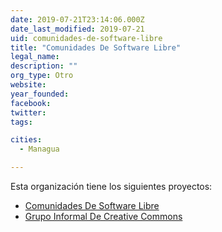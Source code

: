 ```yaml
---
date: 2019-07-21T23:14:06.000Z
date_last_modified: 2019-07-21
uid: comunidades-de-software-libre
title: "Comunidades De Software Libre"
legal_name: 
description: ""
org_type: Otro
website: 
year_founded: 
facebook: 
twitter: 
tags:

cities: 
  - Managua

---
```


Esta organización tiene los siguientes proyectos:

- [Comunidades De Software Libre](/proyectos/comunidades-de-software-libre)
- [Grupo Informal De Creative Commons](/proyectos/grupo-informal-de-creative-commons)
